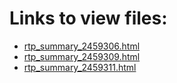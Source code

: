 # Links to view files:

* [rtp_summary_2459306.html](https://htmlpreview.github.io/?https://github.com/HERA-Team/2021_Interseason_Notebooks/blob/main/_rtp_summary_/rtp_summary_2459306.html)
* [rtp_summary_2459309.html](https://htmlpreview.github.io/?https://github.com/HERA-Team/2021_Interseason_Notebooks/blob/main/_rtp_summary_/rtp_summary_2459309.html)
* [rtp_summary_2459311.html](https://htmlpreview.github.io/?https://github.com/HERA-Team/2021_Interseason_Notebooks/blob/main/_rtp_summary_/rtp_summary_2459311.html)